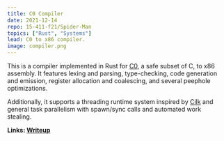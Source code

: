 ```yaml
---
title: C0 Compiler
date: 2021-12-14
repo: 15-411-f21/Spider-Man
topics: ["Rust", "Systems"]
lead: C0 to x86 compiler.
image: compiler.png
---
```


This is a compiler implemented in Rust for [C0](https://bitbucket.org/c0-lang/docs/wiki/Home), a safe subset of C, to x86 assembly. It features
lexing and parsing, type-checking, code generation and emission, register allocation and coalescing, and several peephole optimizations.

Additionally, it supports a threading runtime system inspired by [Cilk](https://www.opencilk.org/) and general task parallelism with spawn/sync calls
and automated work stealing.

**Links: [Writeup](assets/pdf/compiler.pdf)**
